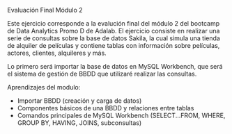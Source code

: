 Evaluación Final Módulo 2

Este ejercicio corresponde a la evalución final del módulo 2 del bootcamp de Data Analytics Promo D de Adalab.
El ejercicio consiste en realizar una serie de consultas sobre la base de datos Sakila, la cual simula una tienda de alquiler de películas y contiene tablas con información sobre películas, actores, clientes, alquileres y más.

Lo primero será importar la base de datos en MySQL Workbench, que será el sistema de gestión de BBDD que utilizaré realizar las consultas.  

Aprendizajes del modulo: 
- Importar BBDD (creación y carga de datos)
- Componentes básicos de una BBDD y relaciones entre tablas 
- Comandos principales de MySQL Workbench (SELECT...FROM, WHERE, GROUP BY, HAVING, JOINS, subconsultas)
